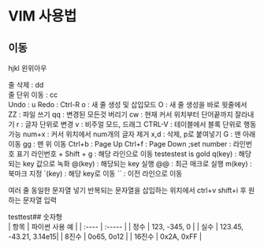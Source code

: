 # VIM 사용법 <br>
## 이동<br>
hjkl 왼위아우 <br>

줄 삭제 : dd <br>
줄 단위 이동 : cc <br>
Undo : u
Redo : Ctrl-R
o : 새 줄 생성 및 삽입모드
O : 새 줄 생성을 바로 윗줄에서
ZZ : 파일 쓰기
qq : 변경된 모든것 버리기
cw : 현재 커서 위치부터 단어끝까지 잘라내기
r : 글자 단위로 변경
v : 비주얼 모드, 드래그
CTRL-V : 테이블에서 블록 단위로 행동 가능
num+x : 커서 위치에서 num개의 글자 제거
x,d : 삭제, p로 붙여넣기
G : 맨 아래 이동
gg : 맨 위 이동
Ctrl+b : Page Up
Ctrl+f : Page Down
;set number : 라인번호 표기
라인번호 + Shift + g : 해당 라인으로 이동
testestest is gold
q(key) : 해당되는 key 값으로 녹화
@(key) : 해당되는 key 실행
@@ : 최근 매크로 실행
m(key) : 북마크 지정
`(key) : 해당 key로 이동
`` : 이전 라인으로 이동

여러 줄 동일한 문자열 넣기
반복되는 문자열을 삽입하는 위치에서 ctrl+v
shift+i 후 원하는 문자열 입력










testtest## 숫자형 <br>
| 항목 | 파이썬 사용 예 |
| :---- | :----- |
| 정수 | 123, -345, 0 |
| 실수 | 123.45, -43.21, 3.14e15|
| 8진수 | 0o65, 0o12 |
| 16진수 | 0x2A, 0xFF |
